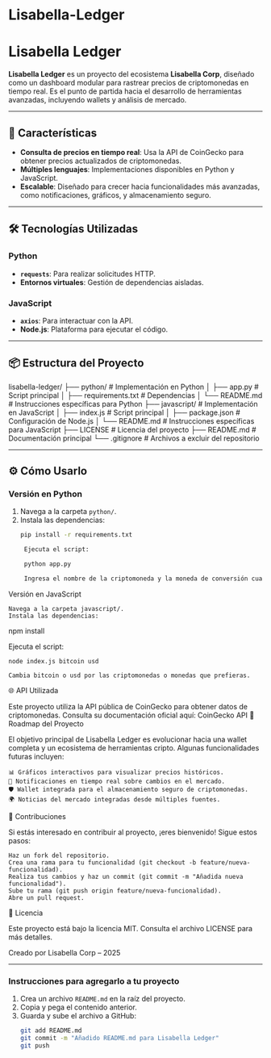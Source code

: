 # Lisabella-Ledger
# Lisabella Ledger

**Lisabella Ledger** es un proyecto del ecosistema **Lisabella Corp**, diseñado como un dashboard modular para rastrear precios de criptomonedas en tiempo real. Es el punto de partida hacia el desarrollo de herramientas avanzadas, incluyendo wallets y análisis de mercado.

---

## 🚀 Características

- **Consulta de precios en tiempo real**: Usa la API de CoinGecko para obtener precios actualizados de criptomonedas.
- **Múltiples lenguajes**: Implementaciones disponibles en Python y JavaScript.
- **Escalable**: Diseñado para crecer hacia funcionalidades más avanzadas, como notificaciones, gráficos, y almacenamiento seguro.

---

## 🛠️ Tecnologías Utilizadas

### Python
- **`requests`**: Para realizar solicitudes HTTP.
- **Entornos virtuales**: Gestión de dependencias aisladas.

### JavaScript
- **`axios`**: Para interactuar con la API.
- **Node.js**: Plataforma para ejecutar el código.

---

## 📦 Estructura del Proyecto

lisabella-ledger/ ├── python/ # Implementación en Python │ ├── app.py # Script principal │ ├── requirements.txt # Dependencias │ └── README.md # Instrucciones específicas para Python ├── javascript/ # Implementación en JavaScript │ ├── index.js # Script principal │ ├── package.json # Configuración de Node.js │ └── README.md # Instrucciones específicas para JavaScript ├── LICENSE # Licencia del proyecto ├── README.md # Documentación principal └── .gitignore # Archivos a excluir del repositorio


---

## ⚙️ Cómo Usarlo

### **Versión en Python**
1. Navega a la carpeta `python/`.
2. Instala las dependencias:
   ```bash
   pip install -r requirements.txt

    Ejecuta el script:

    python app.py

    Ingresa el nombre de la criptomoneda y la moneda de conversión cuando se te solicite.

Versión en JavaScript

    Navega a la carpeta javascript/.
    Instala las dependencias:

npm install

Ejecuta el script:

    node index.js bitcoin usd

    Cambia bitcoin o usd por las criptomonedas o monedas que prefieras.

🌐 API Utilizada

Este proyecto utiliza la API pública de CoinGecko para obtener datos de criptomonedas. Consulta su documentación oficial aquí: CoinGecko API
📖 Roadmap del Proyecto

El objetivo principal de Lisabella Ledger es evolucionar hacia una wallet completa y un ecosistema de herramientas cripto. Algunas funcionalidades futuras incluyen:

    📊 Gráficos interactivos para visualizar precios históricos.
    🔔 Notificaciones en tiempo real sobre cambios en el mercado.
    🛡️ Wallet integrada para el almacenamiento seguro de criptomonedas.
    🌍 Noticias del mercado integradas desde múltiples fuentes.

🤝 Contribuciones

Si estás interesado en contribuir al proyecto, ¡eres bienvenido! Sigue estos pasos:

    Haz un fork del repositorio.
    Crea una rama para tu funcionalidad (git checkout -b feature/nueva-funcionalidad).
    Realiza tus cambios y haz un commit (git commit -m "Añadida nueva funcionalidad").
    Sube tu rama (git push origin feature/nueva-funcionalidad).
    Abre un pull request.

📝 Licencia

Este proyecto está bajo la licencia MIT. Consulta el archivo LICENSE para más detalles.

Creado por Lisabella Corp – 2025


---

### **Instrucciones para agregarlo a tu proyecto**
1. Crea un archivo `README.md` en la raíz del proyecto.
2. Copia y pega el contenido anterior.
3. Guarda y sube el archivo a GitHub:
   ```bash
   git add README.md
   git commit -m "Añadido README.md para Lisabella Ledger"
   git push
